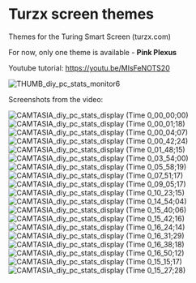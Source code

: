 # Turzx screen themes
Themes for the Turing Smart Screen (turzx.com)

For now, only one theme is available - **Pink Plexus**


Youtube tutorial: https://youtu.be/MIsFeNOTS20

![THUMB_diy_pc_stats_monitor6](https://user-images.githubusercontent.com/117754156/217872900-69d6cd34-8970-44c6-8ba2-b14dbe3949ce.jpg)


Screenshots from the video:


![CAMTASIA_diy_pc_stats_display (Time 0_00_00;00)](https://user-images.githubusercontent.com/117754156/217872960-0dd9460b-6115-4def-b274-471ed01ddd56.png)
![CAMTASIA_diy_pc_stats_display (Time 0_00_01;18)](https://user-images.githubusercontent.com/117754156/217873005-c85c51c9-78fb-4c70-9dfe-ab4c9d08b1fe.png)
![CAMTASIA_diy_pc_stats_display (Time 0_00_04;07)](https://user-images.githubusercontent.com/117754156/217873065-b12714a4-9847-42f1-9a64-767d5925155c.png)
![CAMTASIA_diy_pc_stats_display (Time 0_00_42;24)](https://user-images.githubusercontent.com/117754156/217873120-fecddfcd-77d6-4a81-8534-ebb13eaff196.png)
![CAMTASIA_diy_pc_stats_display (Time 0_01_48;15)](https://user-images.githubusercontent.com/117754156/217873186-3e5cdaf3-3df7-4d78-9c6f-cc1504a4bdb9.png)
![CAMTASIA_diy_pc_stats_display (Time 0_03_54;00)](https://user-images.githubusercontent.com/117754156/217873261-85ac7418-40b6-4a74-bb6b-fed5a4d8eeb8.png)
![CAMTASIA_diy_pc_stats_display (Time 0_05_58;19)](https://user-images.githubusercontent.com/117754156/217873327-81289a41-1aab-40de-b76d-a6d9d36e5fc9.png)
![CAMTASIA_diy_pc_stats_display (Time 0_07_51;17)](https://user-images.githubusercontent.com/117754156/217873338-0c92cb34-e6dd-4361-bfd3-0cbc6335cd41.png)
![CAMTASIA_diy_pc_stats_display (Time 0_09_05;17)](https://user-images.githubusercontent.com/117754156/217873349-587534f5-9559-4d29-ae8b-b58bba0dde9b.png)
![CAMTASIA_diy_pc_stats_display (Time 0_10_23;15)](https://user-images.githubusercontent.com/117754156/217873366-6767cff8-a755-44a1-bf06-1db8f21bd058.png)
![CAMTASIA_diy_pc_stats_display (Time 0_14_54;04)](https://user-images.githubusercontent.com/117754156/217873373-e13eac23-a2b4-4d1b-88db-1598b031d34f.png)
![CAMTASIA_diy_pc_stats_display (Time 0_15_40;06)](https://user-images.githubusercontent.com/117754156/217873450-f252c99c-da32-4374-a51f-61f5298725d0.png)
![CAMTASIA_diy_pc_stats_display (Time 0_15_42;16)](https://user-images.githubusercontent.com/117754156/217873505-f4e7e5a9-ecde-46e5-9bf2-81f0d6791caa.png)
![CAMTASIA_diy_pc_stats_display (Time 0_16_24;14)](https://user-images.githubusercontent.com/117754156/217873552-fd82a908-02cb-4171-b069-d2e6c6e686f8.png)
![CAMTASIA_diy_pc_stats_display (Time 0_16_31;29)](https://user-images.githubusercontent.com/117754156/217873609-8e39e79d-76da-4367-950e-0a48af59917c.png)
![CAMTASIA_diy_pc_stats_display (Time 0_16_38;18)](https://user-images.githubusercontent.com/117754156/217873672-678672ae-5120-41c3-8e56-a4089e1c9b24.png)
![CAMTASIA_diy_pc_stats_display (Time 0_16_50;12)](https://user-images.githubusercontent.com/117754156/217873740-7abddb40-865c-4017-8323-7f1a69eb32c4.png)
![CAMTASIA_diy_pc_stats_display (Time 0_15_15;17)](https://user-images.githubusercontent.com/117754156/217873390-55e789fd-2701-4bc9-ba53-44ea77545d67.png)
![CAMTASIA_diy_pc_stats_display (Time 0_15_27;28)](https://user-images.githubusercontent.com/117754156/217873404-0f804c4f-9f71-4107-96f3-f00fa69ee77c.png)

